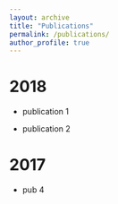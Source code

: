 ```yaml
---
layout: archive
title: "Publications"
permalink: /publications/
author_profile: true
---
```


# 2018

- publication 1

- publication 2


# 2017

- pub 4

